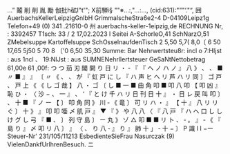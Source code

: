 …” 鬮 削 削 胤 勵 伽批h砿I"t'"; X前騨i§ ""※…:,"…:…, (cid:631):"""‘."“, 囲 AuerbachsKellerLeipzigGnlbH GrimmalscheStra6e2-4 D-04109Leipz1g Telefon+49 (0) 341 .21610-0 州 auerbachs-keller-1eipzig,de RECHNUNG Nr, : 3392457 T1sch: 33 / 2 17,02.2023 l Seitei A-SchorleO,41 SchNarzO,51 ZMebelsuppe Kartoffelsuppe SchOsselnaufdenTisch 2 5,50 5,7( 8,0〔 6 50 17,65 5j50 5 70 8 〔'0 6,50 35,30 Summe: Bar Nehrwertsteu8r: incl o 7:HIjst : aus 1ncl 、 19:NIJst : aus SUMNENehrllertsteuer GeSaNtNettobetrag 61,00e 61 ,00f: つ つ 茄 刃 閣 開 り 日 リ ・ ‐ 『 『 ヘ ノ ハ ノ 』 八 》 、 、 ■ 〃 ■ 』 』 〔 〃 《 、 、 が 『 虹 戸 に し 『 ハ 声 ヒ ヘ リ 芦 ハ リ 同 〕 ゴ 戸 、 戸 上 《 《 し ゴ 哉 】 八 ・ ゴ 〔 し ■ 一 ■ 曲 角 叩 ■ 叩 八 叩 【 叩 凶 』 恥 ひ ・ 〈 沙 − 、 一 』 、 ‘ 『 と け 千 ハ リ 日 刊 日 十 』 ・ 日 レ 戻 叫 叩 〕 、 十 ■ 『 ノ ー 【 〕 叩 角 同 》 川 ‐ 《 竜 〕 可 リ ハ ・ 』 【 十 』 八 リ リ ぐ 〕 十 》 』 叩 叩 唖 〆 肌 戸 』 ▼ 『 》 や 八 八 〈 『 八 戸 『 ハ へ 口 し し け グ し 弓 『 ■ 、 〕 列 守 島 〕 ー 丸 》 ゾ △ 叩 ■ ■ リ ト 、 ‐ 。 』 ‐ 《 『 島 り 』 〆 叩 リ 八 〕 』 〈 、 り 八 ‐ 』 り 』 肺 十 」 ‐ 十 − 〕 P 識 I I −ー Steuer-Nr' 231/105/11213 EsbedienteSieFrau Nasurczak (9) VielenDankfUrlhrenBesuch. ニ